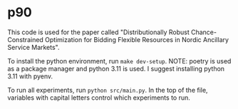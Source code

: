 # p90

This code is used for the paper called "Distributionally Robust Chance-Constrained Optimization for Bidding Flexible Resources in Nordic Ancillary Service Markets".

To install the python environment, run `make dev-setup`. NOTE: poetry is used as a package manager and python 3.11 is used. I suggest installing python 3.11 with pyenv.

To run all experiments, run `python src/main.py`. In the top of the file, variables with capital letters control which experiments to run.


